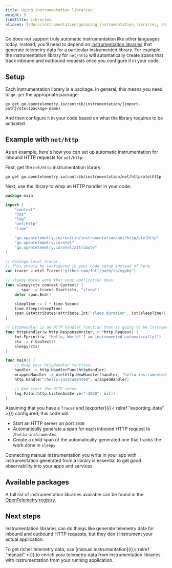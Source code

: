 ```yaml
---
title: Using instrumentation libraries
weight: 3
linkTitle: Libraries
aliases: [/docs/instrumentation/go/using_instrumentation_libraries, /docs/instrumentation/go/automatic_instrumentation]
---
```


Go does not support truly automatic instrumentation like other languages today. Instead, you'll need to depend on [instrumentation libraries](https://opentelemetry.io/docs/reference/specification/glossary/#instrumentation-library) that generate telemetry data for a particular instrumented library. For example, the instrumentation library for `net/http` will automatically create spans that track inbound and outbound requests once you configure it in your code.

## Setup

Each instrumentation library is a package. In general, this means you need to `go get` the appropriate package:

```console
go get go.opentelemetry.io/contrib/instrumentation/{import-path}/otel{package-name}
```

And then configure it in your code based on what the library requires to be activated.

## Example with `net/http`

As an example, here's how you can set up automatic instrumentation for inbound HTTP requests for `net/http`:

First, get the `net/http` instrumentation library:

```console
go get go.opentelemetry.io/contrib/instrumentation/net/http/otelhttp
```

Next, use the library to wrap an HTTP handler in your code:

```go
package main

import (
	"context"
	"fmt"
	"log"
	"net/http"
	"time"

	"go.opentelemetry.io/contrib/instrumentation/net/http/otelhttp"
	"go.opentelemetry.io/otel"
	"go.opentelemetry.io/otel/attribute"
)

// Package-level tracer.
// This should be configured in your code setup instead of here.
var tracer = otel.Tracer("github.com/full/path/to/mypkg")

// sleepy mocks work that your application does.
func sleepy(ctx context.Context) {
	_, span := tracer.Start(ctx, "sleep")
	defer span.End()

	sleepTime := 1 * time.Second
	time.Sleep(sleepTime)
	span.SetAttributes(attribute.Int("sleep.duration", int(sleepTime)))
}

// httpHandler is an HTTP handler function that is going to be instrumented.
func httpHandler(w http.ResponseWriter, r *http.Request) {
	fmt.Fprintf(w, "Hello, World! I am instrumented automatically!")
	ctx := r.Context()
	sleepy(ctx)
}

func main() {
	// Wrap your httpHandler function.
	handler := http.HandlerFunc(httpHandler)
	wrappedHandler := otelhttp.NewHandler(handler, "hello-instrumented")
	http.Handle("/hello-instrumented", wrappedHandler)

	// And start the HTTP serve.
	log.Fatal(http.ListenAndServe(":3030", nil))
}
```

Assuming that you have a `Tracer` and [exporter]({{< relref "exporting_data" >}}) configured, this code will:

* Start an HTTP server on port `3030`
* Automatically generate a span for each inbound HTTP request to `/hello-instrumented`
* Create a child span of the automatically-generated one that tracks the work done in `sleepy`

Connecting manual instrumentation you write in your app with instrumentation generated from a library is essential to get good observability into your apps and services.

## Available packages

A full list of instrumentation libraries available can be found in the [OpenTelemetry registry](https://opentelemetry.io/registry/?language=go&component=instrumentation).

## Next steps

Instrumentation libraries can do things like generate telemetry data for inbound and outbound HTTP requests, but they don't instrument your actual application.

To get richer telemetry data, use [manual instrumentation]({{< relref "manual" >}}) to enrich your telemetry data from instrumentation libraries with instrumentation from your running application.
